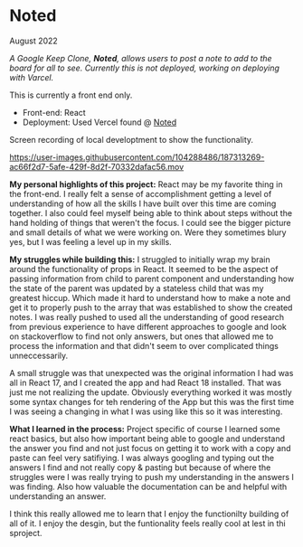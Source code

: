 # Noted

August 2022

*A Google Keep Clone, **Noted**, allows users to post a note to add to the board for all to see. Currently this is not deployed, working on deploying with Varcel.*

This is currently a front end only.

- Front-end: React
- Deployment: Used Vercel found @ [Noted](https://noted-bbland1.vercel.app)

Screen recording of local developtment to show the functionality.




https://user-images.githubusercontent.com/104288486/187313269-ac66f2d7-5afe-429f-8d2f-70332dafac56.mov








**My personal highlights of this project:**
React may be my favorite thing in the front-end. I really felt a sense of accomplishment getting a level of understanding of how all the skills I have built over this time are coming together. I also could feel myself being able to think about steps without the hand holding of things that weren't the focus. I could see the bigger picture and small details of what we were working on. Were they sometimes blury yes, but I was feeling a level up in my skills.


**My struggles while building this:**
I struggled to initially wrap my brain around the functionality of props in React. It seemed to be the aspect of passing information from child to parent component and understanding how the state of the parent was updated by a stateless child that was my greatest hiccup. Which made it hard to understand how to make a note and get it to properly push to the array that was established to show the created notes. I was really pushed to used all the understanding of good research from previous experience to have different approaches to google and look on stackoverflow to find not only answers, but ones that allowed me to process the information and that didn't seem to over complicated things unneccessarily. 

A small struggle was that unexpected was the original information I had was all in React 17, and I created the app and had React 18 installed. That was just me not realizing the update. Obviously everything worked it was mostly some syntax changes for teh rendering of the App but this was the first time I was seeing a changing in what I was using like this so it was interesting. 


**What I learned in the process:**
Project specific of course I learned some react basics, but also how important being able to google and understand the answer you find and not just focus on getting it to work with a copy and paste can feel very satifiying. I was always googling and typing out the answers I find and not really copy & pasting but because of where the struggles were I was really trying to push my understanding in the answers I was finding. Also how valuable the documentation can be and helpful with understanding an answer.

I think this really allowed me to learn that I enjoy the functionilty building of all of it. I enjoy the desgin, but the funtionality feels really cool at lest in thi sproject. 
